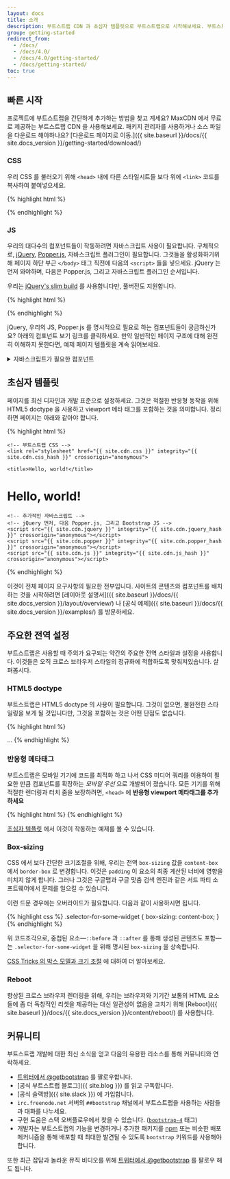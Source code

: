 ```yaml
---
layout: docs
title: 소개
description: 부트스트랩 CDN 과 초심자 템플릿으로 부트스트랩으로 시작해보세요. 부트스트랩은 반응형, 모바일 우선 사이트를 위한 세계에서 가장 인기있는 프레임워크입니다.
group: getting-started
redirect_from:
  - /docs/
  - /docs/4.0/
  - /docs/4.0/getting-started/
  - /docs/getting-started/
toc: true
---
```


## 빠른 시작

프로젝트에 부트스트랩을 간단하게 추가하는 방법을 찾고 계세요? MaxCDN 에서 무료로 제공하는 부트스트랩 CDN 을 사용해보세요. 패키지 관리자를 사용하거나 소스 파일을 다운로드 해야하나요?  [다운로드 페이지로 이동.]({{ site.baseurl }}/docs/{{ site.docs_version }}/getting-started/download/)

### CSS

우리 CSS 를 불러오기 위해 `<head>` 내에 다른 스타일시트들 보다 위에 `<link>` 코드를 복사하여 붙여넣으세요.

{% highlight html %}
<link rel="stylesheet" href="{{ site.cdn.css }}" integrity="{{ site.cdn.css_hash }}" crossorigin="anonymous">
{% endhighlight %}

### JS

우리의 대다수의 컴포넌트들이 작동하려면 자바스크립트 사용이 필요합니다. 구체적으로, [jQuery](https://jquery.com), [Popper.js](https://popper.js.org/), 자바스크립트 플러그인이 필요합니다. 그것들을 활성화하기위해 페이지 하단 부근 `</body>` 태그 직전에 다음의 `<script>` 들을 넣으세요. jQuery 는 먼저 와야하며, 다음은 Popper.js, 그리고 자바스크립트 플러그인 순서입니다.

우리는 [jQuery's slim build](https://blog.jquery.com/2016/06/09/jquery-3-0-final-released/) 를 사용합니다만, 풀버전도 지원합니다.

{% highlight html %}
<script src="{{ site.cdn.jquery }}" integrity="{{ site.cdn.jquery_hash }}" crossorigin="anonymous"></script>
<script src="{{ site.cdn.popper }}" integrity="{{ site.cdn.popper_hash }}" crossorigin="anonymous"></script>
<script src="{{ site.cdn.js }}" integrity="{{ site.cdn.js_hash }}" crossorigin="anonymous"></script>
{% endhighlight %}

jQuery, 우리의 JS, Popper.js 를 명시적으로 필요로 하는 컴포넌트들이 궁금하신가요? 아래의 컴포넌트 보기 링크를 클릭하세요. 만약 일반적인 페이지 구조에 대해 완전히 이해하지 못한다면, 예제 페이지 템플릿을 계속 읽어보세요.

<details>
<summary class="text-primary mb-3">자바스크립트가 필요한 컴포넌트</summary>
{% capture markdown %}
- 알림: 닫기
- 버튼: 상태 토글과 체크박스/라디오 작동 
- 캐러셀: 모든 슬라이드 동작, 조작, 지시자
- 접기: 내용의 가시성을 토글
- 드롭다운: 표시와 위치지정 ([Popper.js](https://popper.js.org/) 도 필요함)
- 모달: 표시, 위치지정, 스크롤 동작
- 네비게이션바: 반응형 동작을 실현하기 위한 접기 플러그인을 확장
- 툴팁과 팝오버: 표시와 위치지정 ([Popper.js](https://popper.js.org/) 도 필요함)
- 스크롤감시: 스크롤 동작과 네비게이션 업데이트
{% endcapture %}
{{ markdown | markdownify }}
</details>

## 초심자 템플릿

페이지를 최신 디자인과 개발 표준으로 설정하세요. 그것은 적절한 반응형 동작을 위해 HTML5 doctype 을 사용하고 viewport 메타 태그를 포함하는 것을 의미합니다. 정리하면 페이지는 아래와 같아야 합니다.

{% highlight html %}
<!doctype html>
<html lang="en">
  <head>
    <!-- 메타 태그 필요 -->
    <meta charset="utf-8">
    <meta name="viewport" content="width=device-width, initial-scale=1, shrink-to-fit=no">

    <!-- 부트스트랩 CSS -->
    <link rel="stylesheet" href="{{ site.cdn.css }}" integrity="{{ site.cdn.css_hash }}" crossorigin="anonymous">

    <title>Hello, world!</title>
  </head>
  <body>
    <h1>Hello, world!</h1>

    <!-- 추가적인 자바스크립트 -->
    <!-- jQuery 먼저, 다음 Popper.js, 그리고 Bootstrap JS -->
    <script src="{{ site.cdn.jquery }}" integrity="{{ site.cdn.jquery_hash }}" crossorigin="anonymous"></script>
    <script src="{{ site.cdn.popper }}" integrity="{{ site.cdn.popper_hash }}" crossorigin="anonymous"></script>
    <script src="{{ site.cdn.js }}" integrity="{{ site.cdn.js_hash }}" crossorigin="anonymous"></script>
  </body>
</html>
{% endhighlight %}

이것이 전체 페이지 요구사항의 필요한 전부입니다. 사이트의 콘텐츠와 컴포넌트를 배치하는 것을 시작하려면 [레이아웃 설명서]({{ site.baseurl }}/docs/{{ site.docs_version }}/layout/overview/) 나 [공식 예제]({{ site.baseurl }}/docs/{{ site.docs_version }}/examples/) 를 방문하세요.

## 주요한 전역 설정

부트스트랩은 사용할 때 주의가 요구되는 약간의 주요한 전역 스타일과 설정을 사용합니다. 이것들은 오직 크로스 브라우저 스타일의 정규화에 적합하도록 맞춰져있습니다. 살펴봅시다.

### HTML5 doctype

부트스트랩은 HTML5 doctype 의 사용이 필요합니다. 그것이 없으면, 불완전한 스타일링을 보게 될 것입니다만, 그것을 포함하는 것은 어떤 단점도 없습니다.

{% highlight html %}
<!doctype html>
<html lang="en">
  ...
</html>
{% endhighlight %}

### 반응형 메타태그

부트스트랩은 모바일 기기에 코드를 최적화 하고 나서 CSS 미디어 쿼리를 이용하여 필요한 만큼 컴포넌트를 확장하는 *모바일 우선* 으로 개발되어 졌습니다. 모든 기기를 위해 적절한 렌더링과 터치 줌을 보장하려면, `<head>` 에 **반응형 viewport 메타태그를 추가하세요** 

{% highlight html %}
<meta name="viewport" content="width=device-width, initial-scale=1, shrink-to-fit=no">
{% endhighlight %}

[초심자 템플릿](#초심자-템플릿) 에서 이것이 작동하는 예제를 볼 수 있습니다.

### Box-sizing

CSS 에서 보다 간단한 크기조절을 위해, 우리는 전역 `box-sizing` 값을 `content-box` 에서 `border-box` 로 변경합니다. 이것은 `padding` 이 요소의 최종 계산된 너비에 영향을 미치지 않게 합니다. 그러나 그것은 구글맵과 구글 맞춤 검색 엔진과 같은 서드 파티 소프트웨어에서 문제를 일으킬 수 있습니다.

이런 드문 경우에는 오버라이드가 필요합니다. 다음과 같이 사용하시면 됩니다.

{% highlight css %}
.selector-for-some-widget {
  box-sizing: content-box;
}
{% endhighlight %}

위 코드조각으로, 중첩된 요소—`::before` 과 `::after` 를 통해 생성된 콘텐츠도 포함—는 `.selector-for-some-widget` 을 위해 명시된 `box-sizing` 을 상속합니다.

[CSS Tricks 의 박스 모델과 크기 조절](https://css-tricks.com/box-sizing/) 에 대하여 더 알아보세요.

### Reboot

향상된 크로스 브라우저 렌더링을 위해, 우리는 브라우저와 기기간 보통의 HTML 요소들에 좀 더 독창적인 리셋을 제공하는 대신 일관성이 없음을 고치기 위해 [Reboot]({{ site.baseurl }}/docs/{{ site.docs_version }}/content/reboot/) 를 사용합니다.

## 커뮤니티

부트스트랩 개발에 대한 최신 소식을 얻고 다음의 유용한 리소스를 통해 커뮤니티와 연락하세요.

- [트위터에서 @getbootstrap](https://twitter.com/getbootstrap) 를 팔로우합니다.
- [공식 부트스트랩 블로그]({{ site.blog }}) 를 읽고 구독합니다.
- [공식 슬랙방]({{ site.slack }}) 에 가입합니다.
- `irc.freenode.net` 서버의 `##bootstrap` 채널에서 부트스트랩을 사용하는 사람들과 대화를 나누세요.
- 구현 도움은 스택 오버플로우에서 찾을 수 있습니다. ([`bootstrap-4`](https://stackoverflow.com/questions/tagged/bootstrap-4) 태그)
- 개발자는 부트스트랩의 기능을 변경하거나 추가한 패키지를 [npm](https://www.npmjs.com/browse/keyword/bootstrap) 또는 비슷한 배포 메커니즘을 통해 배포할 때 최대한 발견될 수 있도록 `bootstrap` 키워드를 사용해야합니다. 

또한 최근 잡담과 놀라운 뮤직 비디오를 위해 [트위터에서 @getbootstrap](https://twitter.com/getbootstrap) 를 팔로우 해도 됩니다.
